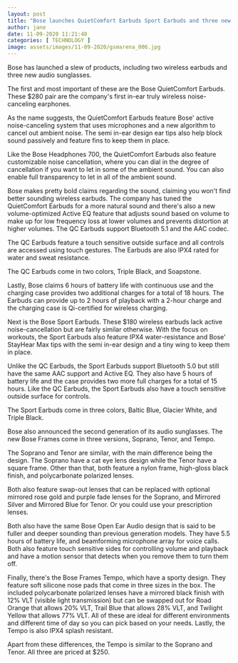 ```yaml
---
layout: post
title: "Bose launches QuietComfort Earbuds Sport Earbuds and three new Frames"
author: jane 
date: 11-09-2020 11:21:48 
categories: [ TECHNOLOGY ] 
image: assets/images/11-09-2020/gsmarena_006.jpg
---
```

Bose has launched a slew of products, including two wireless earbuds and three new audio sunglasses.

The first and most important of these are the Bose QuietComfort Earbuds. These $280 pair are the company's first in-ear truly wireless noise-canceling earphones.

As the name suggests, the QuietComfort Earbuds feature Bose' active noise-canceling system that uses microphones and a new algorithm to cancel out ambient noise. The semi in-ear design ear tips also help block sound passively and feature fins to keep them in place.

Like the Bose Headphones 700, the QuietComfort Earbuds also feature customizable noise cancellation, where you can dial in the degree of cancellation if you want to let in some of the ambient sound. You can also enable full transparency to let in all of the ambient sound.

Bose makes pretty bold claims regarding the sound, claiming you won't find better sounding wireless earbuds. The company has tuned the QuietComfort Earbuds for a more natural sound and there's also a new volume-optimized Active EQ feature that adjusts sound based on volume to make up for low frequency loss at lower volumes and prevents distortion at higher volumes. The QC Earbuds support Bluetooth 5.1 and the AAC codec.

The QC Earbuds feature a touch sensitive outside surface and all controls are accessed using touch gestures. The Earbuds are also IPX4 rated for water and sweat resistance.

The QC Earbuds come in two colors, Triple Black, and Soapstone.

Lastly, Bose claims 6 hours of battery life with continuous use and the charging case provides two additional charges for a total of 18 hours. The Earbuds can provide up to 2 hours of playback with a 2-hour charge and the charging case is Qi-certified for wireless charging.

Next is the Bose Sport Earbuds. These $180 wireless earbuds lack active noise-cancellation but are fairly similar otherwise. With the focus on workouts, the Sport Earbuds also feature IPX4 water-resistance and Bose' StayHear Max tips with the semi in-ear design and a tiny wing to keep them in place.

Unlike the QC Earbuds, the Sport Earbuds support Bluetooth 5.0 but still have the same AAC support and Active EQ. They also have 5 hours of battery life and the case provides two more full charges for a total of 15 hours. Like the QC Earbuds, the Sport Earbuds also have a touch sensitive outside surface for controls.

The Sport Earbuds come in three colors, Baltic Blue, Glacier White, and Triple Black.

Bose also announced the second generation of its audio sunglasses. The new Bose Frames come in three versions, Soprano, Tenor, and Tempo.

The Soprano and Tenor are similar, with the main difference being the design. The Soprano have a cat eye lens design while the Tenor have a square frame. Other than that, both feature a nylon frame, high-gloss black finish, and polycarbonate polarized lenses.

Both also feature swap-out lenses that can be replaced with optional mirrored rose gold and purple fade lenses for the Soprano, and Mirrored Silver and Mirrored Blue for Tenor. Or you could use your prescription lenses.

Both also have the same Bose Open Ear Audio design that is said to be fuller and deeper sounding than previous generation models. They have 5.5 hours of battery life, and beamforming microphone array for voice calls. Both also feature touch sensitive sides for controlling volume and playback and have a motion sensor that detects when you remove them to turn them off.

Finally, there's the Bose Frames Tempo, which have a sporty design. They feature soft silicone nose pads that come in three sizes in the box. The included polycarbonate polarized lenses have a mirrored black finish with 12% VLT (visible light transmission) but can be swapped out for Road Orange that allows 20% VLT, Trail Blue that allows 28% VLT, and Twilight Yellow that allows 77% VLT. All of these are ideal for different environments and different time of day so you can pick based on your needs. Lastly, the Tempo is also IPX4 splash resistant.

Apart from these differences, the Tempo is similar to the Soprano and Tenor. All three are priced at $250.